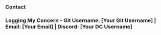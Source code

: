 ### Contact

### Logging My Concern - Git Username: [Your Git Username] | Email: [Your Email] | Discord: [Your DC Username]